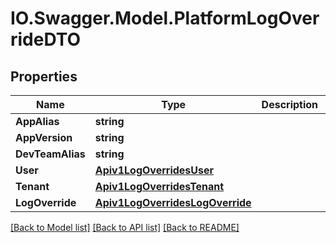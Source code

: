 # IO.Swagger.Model.PlatformLogOverrideDTO
## Properties

Name | Type | Description | Notes
------------ | ------------- | ------------- | -------------
**AppAlias** | **string** |  | [optional] 
**AppVersion** | **string** |  | [optional] 
**DevTeamAlias** | **string** |  | [optional] 
**User** | [**Apiv1LogOverridesUser**](Apiv1LogOverridesUser.md) |  | [optional] 
**Tenant** | [**Apiv1LogOverridesTenant**](Apiv1LogOverridesTenant.md) |  | [optional] 
**LogOverride** | [**Apiv1LogOverridesLogOverride**](Apiv1LogOverridesLogOverride.md) |  | [optional] 

[[Back to Model list]](../README.md#documentation-for-models) [[Back to API list]](../README.md#documentation-for-api-endpoints) [[Back to README]](../README.md)

